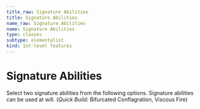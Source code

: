 ```yaml
---
title_raw: Signature Abilities
title: Signature Abilities
name_raw: Signature Abilities
name: Signature Abilities
type: classes
subtype: elementalist
kind: 1st-level features
---
```


# Signature Abilities

Select two signature abilities from the following options. Signature abilities can be used at will. (*Quick Build:* Bifurcated Conflagration, Viscous Fire)
